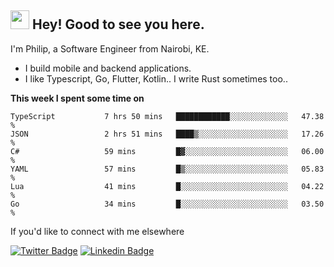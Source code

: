 <h2><img src="https://slackmojis.com/emojis/3643-cool-doge/download" width="30"/> Hey! Good to see you here.</h2>

<p>I'm Philip, a Software Engineer from Nairobi, KE. 

- I build mobile and backend applications.
- I like Typescript, Go, Flutter, Kotlin.. I write Rust sometimes too..</p>

**This week I spent some time on**
<!--START_SECTION:waka-->

```text
TypeScript           7 hrs 50 mins   ████████████░░░░░░░░░░░░░   47.38 %
JSON                 2 hrs 51 mins   ████▒░░░░░░░░░░░░░░░░░░░░   17.26 %
C#                   59 mins         █▓░░░░░░░░░░░░░░░░░░░░░░░   06.00 %
YAML                 57 mins         █▒░░░░░░░░░░░░░░░░░░░░░░░   05.83 %
Lua                  41 mins         █░░░░░░░░░░░░░░░░░░░░░░░░   04.22 %
Go                   34 mins         █░░░░░░░░░░░░░░░░░░░░░░░░   03.50 %
```

<!--END_SECTION:waka-->

If you'd like to connect with me elsewhere

[![Twitter Badge](https://img.shields.io/badge/-Twitter-1ca0f1?style=flat-square&labelColor=1ca0f1&logo=twitter&logoColor=white&link=https://twitter.com/_diogorodrigues)](https://twitter.com/kimathiphil)  [![Linkedin Badge](https://img.shields.io/badge/-LinkedIn-blue?style=flat-square&logo=Linkedin&logoColor=white&link=https://www.linkedin.com/in/philip-kimathi-2604a9114/)](https://www.linkedin.com/in/philip-kimathi-2604a9114/)
